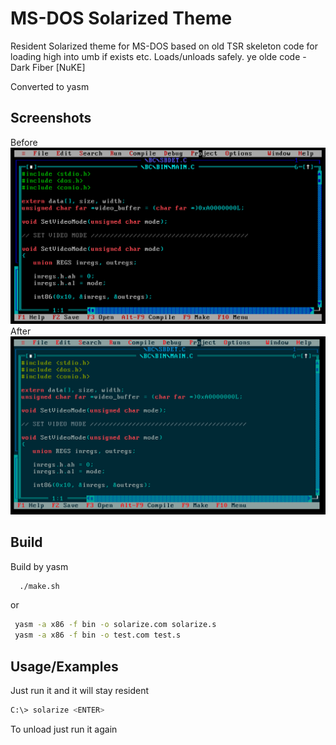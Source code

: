 
# MS-DOS Solarized Theme

Resident Solarized theme for MS-DOS based on old TSR skeleton code for loading high into umb if exists etc. Loads/unloads safely. ye olde code - Dark Fiber [NuKE]

Converted to yasm

## Screenshots
Before
![App Screenshot](beforeBC.png)
After
![App Screenshot](afterBC.png)




## Build

Build by yasm

```bash
  ./make.sh
```
  or
```bash
 yasm -a x86 -f bin -o solarize.com solarize.s
 yasm -a x86 -f bin -o test.com test.s
```

## Usage/Examples
Just run it and it will stay resident
```bash
C:\> solarize <ENTER>
```
To unload just run it again

